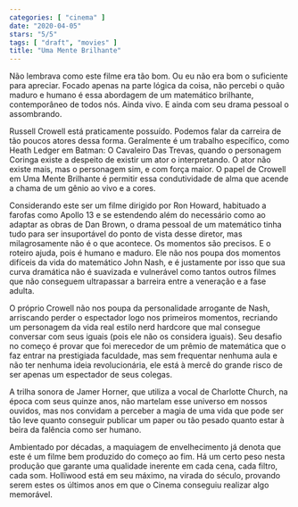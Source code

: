 ```yaml
---
categories: [ "cinema" ]
date: "2020-04-05"
stars: "5/5"
tags: [ "draft", "movies" ]
title: "Uma Mente Brilhante"
---
```

Não lembrava como este filme era tão bom. Ou eu não era bom o
suficiente para apreciar. Focado apenas na parte lógica da coisa, não
percebi o quão maduro e humano é essa abordagem de um matemático
brilhante, contemporâneo de todos nós. Ainda vivo. E ainda com seu
drama pessoal o assombrando.

Russell Crowell está praticamente possuído. Podemos falar da carreira
de tão poucos atores dessa forma. Geralmente é um trabalho específico,
como Heath Ledger em Batman: O Cavaleiro Das Trevas, quando o personagem
Coringa existe a despeito de existir um ator o interpretando. O ator
não existe mais, mas o personagem sim, e com força maior. O papel de
Crowell em Uma Mente Brilhante é permitir essa condutividade de alma
que acende a chama de um gênio ao vivo e a cores.

Considerando este ser um filme dirigido por Ron Howard, habituado
a farofas como Apollo 13 e se estendendo além do necessário como
ao adaptar as obras de Dan Brown, o drama pessoal de um matemático
tinha tudo para ser insuportável do ponto de vista desse diretor, mas
milagrosamente não é o que acontece. Os momentos são precisos. E o
roteiro ajuda, pois é humano e maduro. Ele não nos poupa dos momentos
difíceis da vida do matemático John Nash, e é justamente por isso que
sua curva dramática não é suavizada e vulnerável como tantos outros
filmes que não conseguem ultrapassar a barreira entre a veneração e
a fase adulta.

O próprio Crowell não nos poupa da personalidade arrogante de Nash,
arriscando perder o espectador logo nos primeiros momentos, recriando um
personagem da vida real estilo nerd hardcore que mal consegue conversar
com seus iguais (pois ele não os considera iguais). Seu desafio no
começo é provar que foi merecedor de um prêmio de matemática que o
faz entrar na prestigiada faculdade, mas sem frequentar nenhuma aula e
não ter nenhuma ideia revolucionária, ele está à mercê do grande
risco de ser apenas um espectador de seus colegas.

A trilha sonora de Jamer Horner, que utiliza a vocal de Charlotte Church,
na época com seus quinze anos, não martelam esse universo em nossos
ouvidos, mas nos convidam a perceber a magia de uma vida que pode ser
tão leve quanto conseguir publicar um paper ou tão pesado quanto estar
à beira da falência como ser humano.

Ambientado por décadas, a maquiagem de envelhecimento já denota que
este é um filme bem produzido do começo ao fim. Há um certo peso
nesta produção que garante uma qualidade inerente em cada cena, cada
filtro, cada som. Holliwood está em seu máximo, na virada do século,
provando serem estes os últimos anos em que o Cinema conseguiu realizar
algo memorável.
